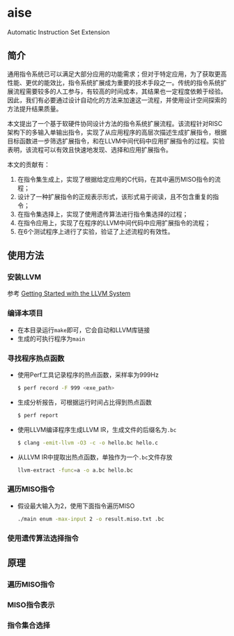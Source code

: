 # aise
Automatic Instruction Set Extension

## 简介
通用指令系统已可以满足大部分应用的功能需求；但对于特定应用，为了获取更高性能、更优的能效比，指令系统扩展成为重要的技术手段之一。传统的指令系统扩展流程需要较多的人工参与，有较高的时间成本，其结果也一定程度依赖于经验。因此，我们有必要通过设计自动化的方法来加速这一流程，并使用设计空间探索的方法提升结果质量。

本文提出了一个基于软硬件协同设计方法的指令系统扩展流程。该流程针对RISC架构下的多输入单输出指令，实现了从应用程序的高层次描述生成扩展指令，根据目标函数进一步筛选扩展指令，和在LLVM中间代码中应用扩展指令的过程。实验表明，该流程可以有效且快速地发现、选择和应用扩展指令。

本文的贡献有：
1. 在指令集生成上，实现了根据给定应用的C代码，在其中遍历MISO指令的流程；
2. 设计了一种扩展指令的正规表示形式，该形式易于阅读，且不包含重复的指令；
3. 在指令集选择上，实现了使用遗传算法进行指令集选择的过程；
4. 在指令应用上，实现了在程序的LLVM中间代码中应用扩展指令的流程；
5. 在6个测试程序上进行了实验，验证了上述流程的有效性。

## 使用方法
### 安装LLVM
参考 [Getting Started with the LLVM System](https://llvm.org/docs/GettingStarted.html)

### 编译本项目
* 在本目录运行`make`即可，它会自动和LLVM库链接
* 生成的可执行程序为`main`

### 寻找程序热点函数
* 使用Perf工具记录程序的热点函数，采样率为999Hz
  ```bash
  $ perf record -F 999 <exe_path>
  ```
* 生成分析报告，可根据运行时间占比得到热点函数
  ```bash
  $ perf report
  ```
* 使用LLVM编译程序生成LLVM IR，生成文件的后缀名为`.bc`
  ```bash
  $ clang -emit-llvm -O3 -c -o hello.bc hello.c
  ```
* 从LLVM IR中提取出热点函数，单独作为一个`.bc`文件存放
  ```bash
  llvm-extract -func=a -o a.bc hello.bc
  ```

### 遍历MISO指令
* 假设最大输入为2，使用下面指令遍历MISO
  ```bash
  ./main enum -max-input 2 -o result.miso.txt .bc 
  ```

### 使用遗传算法选择指令

## 原理

### 遍历MISO指令

### MISO指令表示

### 指令集合选择
